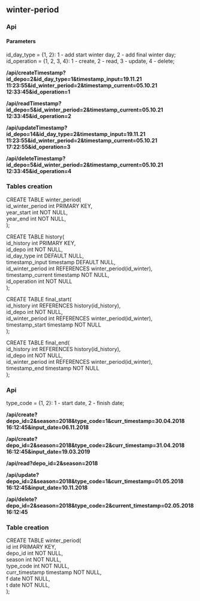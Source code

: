 ## winter-period  
  
### Api  
#### Parameters  
id_day_type = {1, 2}: 1 - add start winter day, 2 - add final winter day;  
id_operation = {1, 2, 3, 4}: 1 - create, 2 - read, 3 - update, 4 - delete;  
 
**/api/createTimestamp?id_depo=2&id_day_type=1&timestamp_input=19.11.21 11:23:55&id_winter_period=2&timestamp_current=05.10.21 12:33:45&id_operation=1**  
  
**/api/readTimestamp?id_depo=5&id_winter_period=2&timestamp_current=05.10.21 12:33:45&id_operation=2**  
  
**/api/updateTimestamp?id_depo=14&id_day_type=2&timestamp_input=19.11.21 11:23:55&id_winter_period=2&timestamp_current=05.10.21 17:22:55&id_operation=3**  
  
**/api/deleteTimestamp?id_depo=5&id_winter_period=2&timestamp_current=05.10.21 12:33:45&id_operation=4**   
  
  
### Tables creation  
  
CREATE TABLE winter_period(  
id_winter_period int PRIMARY KEY,  
year_start int NOT NULL,  
year_end int NOT NULL,  
);  
    
CREATE TABLE history(  
id_history int PRIMARY KEY,  
id_depo int NOT NULL,  
id_day_type int DEFAULT NULL,  
timestamp_input timestamp DEFAULT NULL,  
id_winter_period int REFERENCES winter_period(id_winter),  
timestamp_current timestamp NOT NULL,  
id_operation int NOT NULL  
);  
  
CREATE TABLE final_start(  
id_history int REFERENCES history(id_history),  
id_depo int NOT NULL,  
id_winter_period int REFERENCES winter_period(id_winter),  
timestamp_start timestamp NOT NULL  
);  
  
CREATE TABLE final_end(  
id_history int REFERENCES history(id_history),  
id_depo int NOT NULL,  
id_winter_period int REFERENCES winter_period(id_winter),  
timestamp_end timestamp NOT NULL  
);  
  
  
  
  
  
### Api  
type_code = {1, 2}: 1 - start date, 2 - finish date;  
  
**/api/create?depo_id=2&season=2018&type_code=1&curr_timestamp=30.04.2018 16:12:45&input_date=06.11.2018**  
  
**/api/create?depo_id=2&season=2018&type_code=2&curr_timestamp=31.04.2018 16:12:45&input_date=19.03.2019**  
  
**/api/read?depo_id=2&season=2018**  
  
**/api/update?depo_id=2&season=2018&type_code=1&curr_timestamp=01.05.2018 16:12:45&input_date=10.11.2018**  
  
**/api/delete?depo_id=2&season=2018&type_code=2&current_timestamp=02.05.2018 16:12:45**  
  
  
### Table creation  
CREATE TABLE winter_period(  
id int PRIMARY KEY,  
depo_id int NOT NULL,  
season int NOT NULL,  
type_code int NOT NULL,  
curr_timestamp timestamp NOT NULL,  
f date NOT NULL,  
t date NOT NULL,  
);  
  

